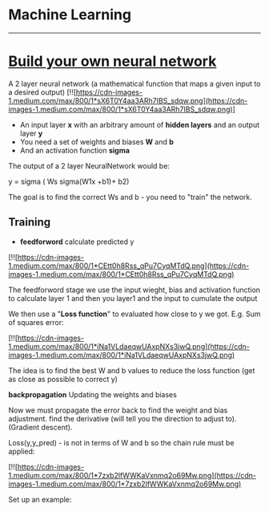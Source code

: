 # Machine Learning #

<hr>

# [Build your own neural network](https://towardsdatascience.com/how-to-build-your-own-neural-network-from-scratch-in-python-68998a08e4f6)

A 2 layer neural network (a mathematical function that maps a given input to a desired output)
[!![https://cdn-images-1.medium.com/max/800/1*sX6T0Y4aa3ARh7IBS_sdqw.png](https://cdn-images-1.medium.com/max/800/1*sX6T0Y4aa3ARh7IBS_sdqw.png)]

* An input layer **x** with an arbitrary amount of **hidden layers** and an output layer **y**
* You need a set of weights and biases **W** and **b**
* And an activation function **sigma**

The output of a 2 layer NeuralNetwork would be:

y = sigma ( Ws sigma(W1x +b1)+ b2)

The goal is to find the correct Ws and b - you need to "train" the network.

## Training ##

* **feedforword** calculate predicted y

[!![https://cdn-images-1.medium.com/max/800/1*CEtt0h8Rss_qPu7CyqMTdQ.png](https://cdn-images-1.medium.com/max/800/1*CEtt0h8Rss_qPu7CyqMTdQ.png)

The feedforword stage we use the input wieght, bias and activation function to calculate layer
1 and then you layer1 and the input to cumulate the output

We then use a "**Loss function**" to evaluated how close to y we got. E.g. Sum of squares error:

[!![https://cdn-images-1.medium.com/max/800/1*iNa1VLdaeqwUAxpNXs3jwQ.png](https://cdn-images-1.medium.com/max/800/1*iNa1VLdaeqwUAxpNXs3jwQ.png)

The idea is to find the best W and b values to reduce the loss function (get as close as possible to correct y)

**backpropagation** Updating the weights and biases

Now we must propagate the error back to find the weight and bias adjustment. find the derivative
(will tell you the direction to adjust to). (Gradient descent).

Loss(y,y_pred) - is not in terms of W and b so the chain rule must be applied:

[!![https://cdn-images-1.medium.com/max/800/1*7zxb2lfWWKaVxnmq2o69Mw.png](https://cdn-images-1.medium.com/max/800/1*7zxb2lfWWKaVxnmq2o69Mw.png)

Set up an example:
